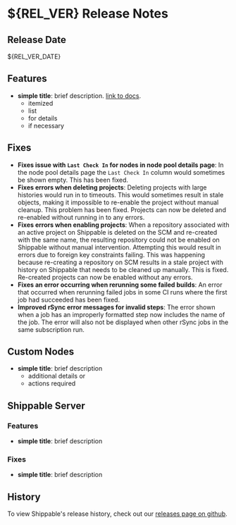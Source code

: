 # ${REL_VER} Release Notes

## Release Date

${REL_VER_DATE}

## Features

- **simple title**: brief description. [link to docs](#).
  - itemized
  - list
  - for details
  - if necessary

## Fixes

- **Fixes issue with `Last Check In` for nodes in node pool details page**: In the node pool details page the `Last Check In` column would sometimes be shown empty. This has been fixed.
- **Fixes errors when deleting projects**: Deleting projects with large histories would run in to timeouts. This would sometimes result in stale objects, making it impossible to re-enable the project without manual cleanup. This problem has been fixed. Projects can now be deleted and re-enabled without running in to any errors.
- **Fixes errors when enabling projects**: When a repository associated with an active project on Shippable is deleted on the SCM and re-created with the same name, the resulting repository could not be enabled on Shippable without manual intervention. Attempting this would result in errors due to foreign key constraints failing. This was happening because re-creating a repository on SCM results in a stale project with history on Shippable that needs to be cleaned up manually. This is fixed. Re-created projects can now be enabled without any errors.
- **Fixes an error occurring when rerunning some failed builds**: An error that occurred when rerunning failed jobs in some CI runs where the first job had succeeded has been fixed.
- **Improved rSync error messages for invalid steps**: The error shown when a job has an improperly formatted step now includes the name of the job. The error will also not be displayed when other rSync jobs in the same subscription run.

## Custom Nodes

- **simple title**: brief description
  - additional details or
  - actions required

## Shippable Server

### Features

- **simple title**: brief description

### Fixes

- **simple title**: brief description

## History

To view Shippable's release history, check out our [releases page on github](https://github.com/Shippable/admiral/releases).
